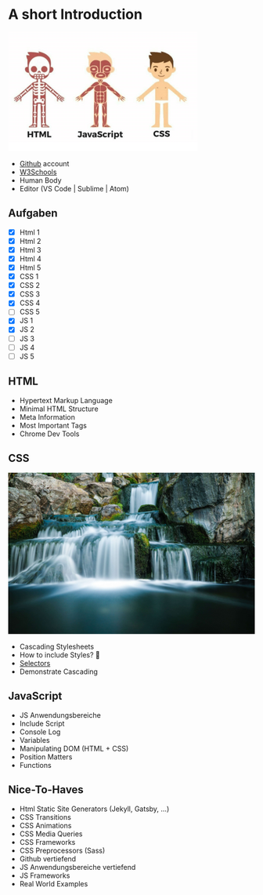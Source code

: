 # A short Introduction
![Human Body](images/human_body.png)

- [Github](https://www.github.com) account
- [W3Schools](https://www.w3schools.com/)
- Human Body
- Editor (VS Code | Sublime | Atom)

## Aufgaben
- [x] Html 1
- [x] Html 2
- [x] Html 3
- [x] Html 4
- [x] Html 5
- [x] CSS 1
- [x] CSS 2
- [x] CSS 3
- [x] CSS 4
- [ ] CSS 5
- [x] JS 1
- [x] JS 2
- [ ] JS 3
- [ ] JS 4
- [ ] JS 5

## HTML
- Hypertext Markup Language
- Minimal HTML Structure
- Meta Information
- Most Important Tags
- Chrome Dev Tools

## CSS
![Waterfall](images/waterfall.jpg)

- Cascading Stylesheets
- How to include Styles? 🤔
- [Selectors](https://www.w3schools.com/cssref/css_selectors.asp)
- Demonstrate Cascading

## JavaScript
- JS Anwendungsbereiche
- Include Script
- Console Log
- Variables
- Manipulating DOM (HTML + CSS)
- Position Matters
- Functions

## Nice-To-Haves
- Html Static Site Generators (Jekyll, Gatsby, ...)
- CSS Transitions
- CSS Animations
- CSS Media Queries
- CSS Frameworks
- CSS Preprocessors (Sass)
- Github vertiefend
- JS Anwendungsbereiche vertiefend
- JS Frameworks
- Real World Examples
